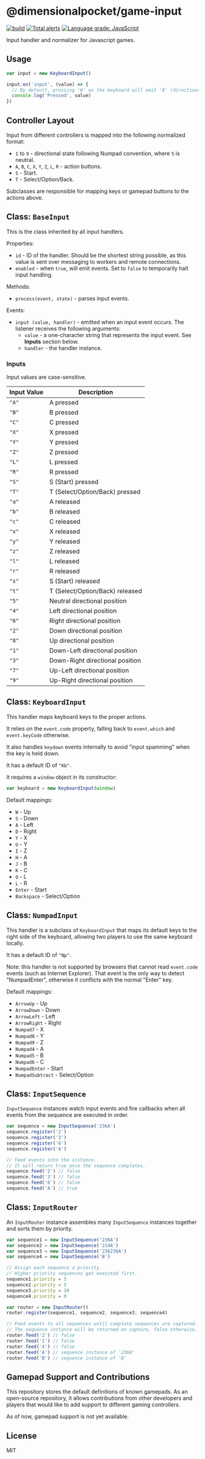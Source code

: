 # @dimensionalpocket/game-input

[![build](https://github.com/dimensionalpocket/game-input-js/actions/workflows/node.js.yml/badge.svg)](https://github.com/dimensionalpocket/game-input-js/actions/workflows/node.js.yml) [![Total alerts](https://img.shields.io/lgtm/alerts/g/dimensionalpocket/game-input-js.svg)](https://lgtm.com/projects/g/dimensionalpocket/game-input-js/alerts/) [![Language grade: JavaScript](https://img.shields.io/lgtm/grade/javascript/g/dimensionalpocket/game-input-js.svg)](https://lgtm.com/projects/g/dimensionalpocket/game-input-js/context:javascript)

Input handler and normalizer for Javascript games.

## Usage

```js
var input = new KeyboardInput()

input.on('input', (value) => {
  // By default, pressing 'W' on the keyboard will emit '8' (directional up)
  console.log('Pressed', value)
})
```

## Controller Layout

Input from different controllers is mapped into the following normalized format:

* `1` to `9` - directional state following Numpad convention, where `5` is neutral.
* `A`, `B`, `C`, `X`, `Y`, `Z`, `L`, `R` - action buttons.
* `S` - Start.
* `T` - Select/Option/Back.

Subclasses are responsible for mapping keys or gamepad buttons to the actions above.

## Class: `BaseInput`

This is the class inherited by all input handlers.

Properties:

* `id` - ID of the handler. Should be the shortest string possible, as this value is sent over messaging to workers and remote connections.
* `enabled` - when `true`, will emit events. Set to `false` to temporarily halt input handling.

Methods:

* `process(event, state)` - parses input events.

Events:

* `input (value, handler)` - emitted when an input event occurs. The listener receives the following arguments:
  * `value` - a one-character string that represents the input event. See __Inputs__ section below.
  * `handler` - the handler instance.

### Inputs

Input values are case-sensitive.

|Input Value|Description|
|---|---|
|`"A"`|A pressed|
|`"B"`|B pressed|
|`"C"`|C pressed|
|`"X"`|X pressed|
|`"Y"`|Y pressed|
|`"Z"`|Z pressed|
|`"L"`|L pressed|
|`"R"`|R pressed|
|`"S"`|S (Start) pressed|
|`"T"`|T (Select/Option/Back) pressed|
|`"a"`|A released|
|`"b"`|B released|
|`"c"`|C released|
|`"x"`|X released|
|`"y"`|Y released|
|`"z"`|Z released|
|`"l"`|L released|
|`"r"`|R released|
|`"s"`|S (Start) released|
|`"t"`|T (Select/Option/Back) released|
|`"5"`|Neutral directional position|
|`"4"`|Left directional position|
|`"6"`|Right directional position|
|`"2"`|Down directional position|
|`"8"`|Up directional position|
|`"1"`|Down-Left directional position|
|`"3"`|Down-Right directional position|
|`"7"`|Up-Left directional position|
|`"9"`|Up-Right directional position|

## Class: `KeyboardInput`

This handler maps keyboard keys to the proper actions.

It relies on the `event.code` property, falling back to `event.which` and `event.keyCode` otherwise.

It also handles `keydown` events internally to avoid "input spamming" when the key is held down.

It has a default ID of `"Kb"`.

It requires a `window` object in its constructor:

```js
var keyboard = new KeyboardInput(window)
```

Default mappings:

* `W` - Up
* `S` - Down
* `A` - Left
* `D` - Right
* `Y` - X
* `U` - Y
* `I` - Z
* `H` - A
* `J` - B
* `K` - C
* `O` - L
* `L` - R
* `Enter` - Start
* `Backspace` - Select/Option

## Class: `NumpadInput`

This handler is a subclass of `KeyboardInput` that maps its default keys to the right side of the keyboard, allowing two players to use the same keyboard locally.

It has a default ID of `"Np"`.

Note: this handler is not supported by browsers that cannot read `event.code` events (such as Internet Explorer). That event is the only way to detect "NumpadEnter", otherwise it conflicts with the normal "Enter" key.

Default mappings:

* `ArrowUp` - Up
* `ArrowDown` - Down
* `ArrowLeft` - Left
* `ArrowRight` - Right
* `Numpad7` - X
* `Numpad8` - Y
* `Numpad9` - Z
* `Numpad4` - A
* `Numpad5` - B
* `Numpad6` - C
* `NumpadEnter` - Start
* `NumpadSubtract` - Select/Option

## Class: `InputSequence`

`InputSequence` instances watch input events and fire callbacks when all events from the sequence are executed in order.

```js
var sequence = new InputSequence('236A')
sequence.register('2')
sequence.register('3')
sequence.register('6')
sequence.register('A')

// Feed events into the instance.
// It will return true once the sequence completes.
sequence.feed('2') // false
sequence.feed('3') // false
sequence.feed('6') // false
sequence.feed('A') // true
```

## Class: `InputRouter`

An `InputRouter` instance assembles many `InputSequence` instances together and sorts them by priority.

```js
var sequence1 = new InputSequence('236A')
var sequence2 = new InputSequence('214A')
var sequence3 = new InputSequence('236236A')
var sequence4 = new InputSequence('B')

// Assign each sequence a priority.
// Higher priority sequences get executed first.
sequence1.priority = 5
sequence2.priority = 5
sequence3.priority = 10
sequence4.priority = 0

var router = new InputRouter()
router.register(sequence1, sequence2, sequence3, sequence4)

// Feed events to all sequences until complete sequences are captured.
// The sequence instance will be returned on capture, false otherwise.
router.feed('2') // false
router.feed('1') // false
router.feed('4') // false
router.feed('A') // sequence instance of '236A'
router.feed('B') // sequence instance of 'B'
```

## Gamepad Support and Contributions

This repository stores the default definitions of known gamepads. As an open-source repository, it allows contributions from other developers and players that would like to add support to different gaming controllers.

As of now, gamepad support is not yet available.

## License

MIT
